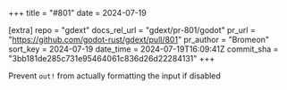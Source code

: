 +++
title = "#801"
date = 2024-07-19

[extra]
repo = "gdext"
docs_rel_url = "gdext/pr-801/godot"
pr_url = "https://github.com/godot-rust/gdext/pull/801"
pr_author = "Bromeon"
sort_key = 2024-07-19
date_time = 2024-07-19T16:09:41Z
commit_sha = "3bb181de285c731e95464061c836d26d22284131"
+++

Prevent `out!` from actually formatting the input if disabled
